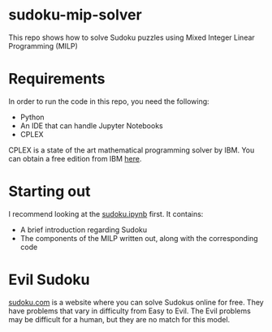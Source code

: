 # sudoku-mip-solver
This repo shows how to solve Sudoku puzzles using Mixed Integer Linear Programming (MILP)

# Requirements
In order to run the code in this repo, you need the following:
* Python
* An IDE that can handle Jupyter Notebooks
* CPLEX

CPLEX is a state of the art mathematical programming solver by IBM. You can obtain a free edition from IBM [here](https://www.ibm.com/products/ilog-cplex-optimization-studio?utm_content=SRCWW&p1=Search&p4=43700068101114280&p5=p&gclid=CjwKCAjwvNaYBhA3EiwACgndglgnVltJEYfTYCikjZeehtyYqGVqypBytS5AJA1fS0xdMHaOb0gXtRoC7aUQAvD_BwE&gclsrc=aw.ds). 

# Starting out
I recommend looking at the [sudoku.ipynb](https://github.com/sj7stark/sudoku-mip-solver/blob/main/sudoku.ipynb) first. It contains:
* A brief introduction regarding Sudoku
* The components of the MILP written out, along with the corresponding code

# Evil Sudoku

[sudoku.com](https://sudoku.com/) is a website where you can solve Sudokus online for free. They have problems that vary in difficulty from Easy to Evil. The Evil problems may be difficult for a human, but they are no match for this model.

